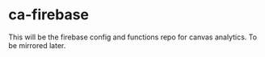 # ca-firebase
This will be the firebase config and functions repo for canvas analytics. To be mirrored later.
